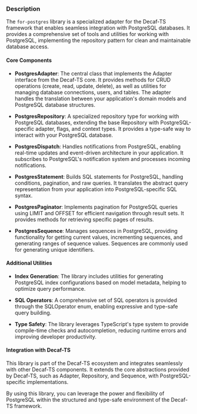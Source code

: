 ### Description

The `for-postgres` library is a specialized adapter for the Decaf-TS framework that enables seamless integration with PostgreSQL databases. It provides a comprehensive set of tools and utilities for working with PostgreSQL, implementing the repository pattern for clean and maintainable database access.

#### Core Components

- **PostgresAdapter**: The central class that implements the Adapter interface from the Decaf-TS core. It provides methods for CRUD operations (create, read, update, delete), as well as utilities for managing database connections, users, and tables. The adapter handles the translation between your application's domain models and PostgreSQL database structures.

- **PostgresRepository**: A specialized repository type for working with PostgreSQL databases, extending the base Repository with PostgreSQL-specific adapter, flags, and context types. It provides a type-safe way to interact with your PostgreSQL database.

- **PostgresDispatch**: Handles notifications from PostgreSQL, enabling real-time updates and event-driven architecture in your application. It subscribes to PostgreSQL's notification system and processes incoming notifications.

- **PostgresStatement**: Builds SQL statements for PostgreSQL, handling conditions, pagination, and raw queries. It translates the abstract query representation from your application into PostgreSQL-specific SQL syntax.

- **PostgresPaginator**: Implements pagination for PostgreSQL queries using LIMIT and OFFSET for efficient navigation through result sets. It provides methods for retrieving specific pages of results.

- **PostgresSequence**: Manages sequences in PostgreSQL, providing functionality for getting current values, incrementing sequences, and generating ranges of sequence values. Sequences are commonly used for generating unique identifiers.

#### Additional Utilities

- **Index Generation**: The library includes utilities for generating PostgreSQL index configurations based on model metadata, helping to optimize query performance.

- **SQL Operators**: A comprehensive set of SQL operators is provided through the SQLOperator enum, enabling expressive and type-safe query building.

- **Type Safety**: The library leverages TypeScript's type system to provide compile-time checks and autocompletion, reducing runtime errors and improving developer productivity.

#### Integration with Decaf-TS

This library is part of the Decaf-TS ecosystem and integrates seamlessly with other Decaf-TS components. It extends the core abstractions provided by Decaf-TS, such as Adapter, Repository, and Sequence, with PostgreSQL-specific implementations.

By using this library, you can leverage the power and flexibility of PostgreSQL within the structured and type-safe environment of the Decaf-TS framework.
